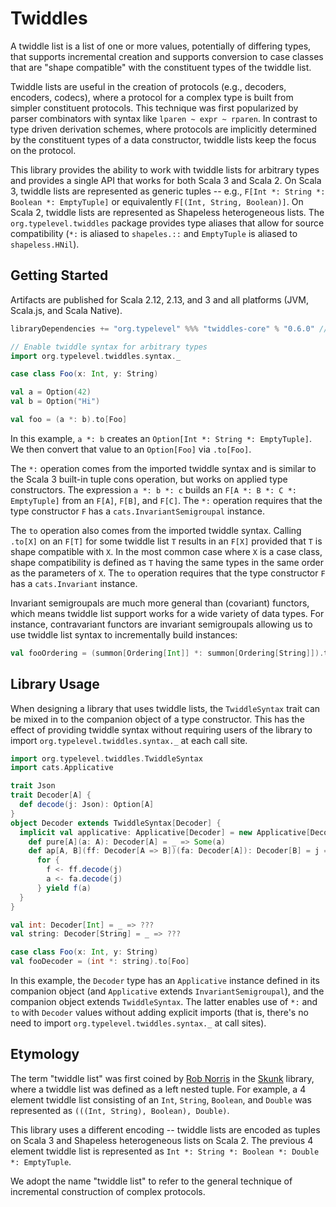 # Twiddles

A twiddle list is a list of one or more values, potentially of differing types, that supports incremental creation and supports conversion to case classes that are "shape compatible" with the constituent types of the twiddle list.

Twiddle lists are useful in the creation of protocols (e.g., decoders, encoders, codecs), where a protocol for a complex type is built from simpler constituent protocols. This technique was first popularized by parser combinators with syntax like `lparen ~ expr ~ rparen`. In contrast to type driven derivation schemes, where protocols are implicitly determined by the constituent types of a data constructor, twiddle lists keep the focus on the protocol.

This library provides the ability to work with twiddle lists for arbitrary types and provides a single API that works for both Scala 3 and Scala 2. On Scala 3, twiddle lists are represented as generic tuples -- e.g., `F[Int *: String *: Boolean *: EmptyTuple]` or equivalently `F[(Int, String, Boolean)]`. On Scala 2, twiddle lists are represented as Shapeless heterogeneous lists. The `org.typelevel.twiddles` package provides type aliases that allow for source compatibility (`*:` is aliased to `shapeles.::` and `EmptyTuple` is aliased to `shapeless.HNil`).

## Getting Started

Artifacts are published for Scala 2.12, 2.13, and 3 and all platforms (JVM, Scala.js, and Scala Native).

```scala
libraryDependencies += "org.typelevel" %%% "twiddles-core" % "0.6.0" // check Releases for the latest version
```

```scala mdoc
// Enable twiddle syntax for arbitrary types
import org.typelevel.twiddles.syntax._

case class Foo(x: Int, y: String)

val a = Option(42)
val b = Option("Hi")

val foo = (a *: b).to[Foo]
```

In this example, `a *: b` creates an `Option[Int *: String *: EmptyTuple]`. We then convert that value to an `Option[Foo]` via `.to[Foo]`.

The `*:` operation comes from the imported twiddle syntax and is similar to the Scala 3 built-in tuple cons operation, but works on applied type constructors. The expression `a *: b *: c` builds an `F[A *: B *: C *: EmptyTuple]` from an `F[A]`, `F[B]`, and `F[C]`. The `*:` operation requires that the type constructor `F` has a `cats.InvariantSemigroupal` instance.

The `to` operation also comes from the imported twiddle syntax. Calling `.to[X]` on an `F[T]` for some twiddle list `T` results in an `F[X]` provided that `T` is shape compatible with `X`. In the most common case where `X` is a case class, shape compatibility is defined as `T` having the same types in the same order as the parameters of `X`. The `to` operation requires that the type constructor `F` has a `cats.Invariant` instance.

Invariant semigroupals are much more general than (covariant) functors, which means twiddle list support works for a wide variety of data types. For instance, contravariant functors are invariant semigroupals allowing us to use twiddle list syntax to incrementally build instances:

```scala mdoc
val fooOrdering = (summon[Ordering[Int]] *: summon[Ordering[String]]).to[Foo]
```

## Library Usage

When designing a library that uses twiddle lists, the `TwiddleSyntax` trait can be mixed in to the companion object of a type constructor. This has the effect of providing twiddle syntax without requiring users of the library to import `org.typelevel.twiddles.syntax._` at each call site.

```scala mdoc:reset
import org.typelevel.twiddles.TwiddleSyntax
import cats.Applicative

trait Json
trait Decoder[A] {
  def decode(j: Json): Option[A]
}
object Decoder extends TwiddleSyntax[Decoder] {
  implicit val applicative: Applicative[Decoder] = new Applicative[Decoder] {
    def pure[A](a: A): Decoder[A] = _ => Some(a)
    def ap[A, B](ff: Decoder[A => B])(fa: Decoder[A]): Decoder[B] = j =>
      for {
        f <- ff.decode(j)
        a <- fa.decode(j)
      } yield f(a)
  }
}

val int: Decoder[Int] = _ => ???
val string: Decoder[String] = _ => ???

case class Foo(x: Int, y: String)
val fooDecoder = (int *: string).to[Foo]
```

In this example, the `Decoder` type has an `Applicative` instance defined in its companion object (and `Applicative` extends `InvariantSemigroupal`), and the companion object extends `TwiddleSyntax`. The latter enables use of `*:` and `to` with `Decoder` values without adding explicit imports (that is, there's no need to import `org.typelevel.twiddles.syntax._` at call sites).

## Etymology

The term "twiddle list" was first coined by [Rob Norris](https://github.com/tpolecat) in the [Skunk](https://github.com/tpolecat/skunk) library, where a twiddle list was defined as a left nested tuple. For example, a 4 element twiddle list consisting of an `Int`, `String`, `Boolean`, and `Double` was represented as `(((Int, String), Boolean), Double)`.

This library uses a different encoding -- twiddle lists are encoded as tuples on Scala 3 and Shapeless heterogeneous lists on Scala 2. The previous 4 element twiddle list is represented as `Int *: String *: Boolean *: Double *: EmptyTuple`.

We adopt the name "twiddle list" to refer to the general technique of incremental construction of complex protocols.
